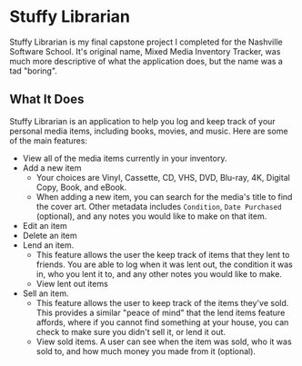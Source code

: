 # Stuffy Librarian

Stuffy Librarian is my final capstone project I completed for the Nashville Software School. It's original name, Mixed Media Inventory Tracker, was much more descriptive of what the application does, but the name was a tad "boring".

## What It Does
Stuffy Librarian is an application to help you log and keep track of your personal media items, including books, movies, and music. Here are some of the main features:
- View all of the media items currently in your inventory.
- Add a new item
  - Your choices are Vinyl, Cassette, CD, VHS, DVD, Blu-ray, 4K, Digital Copy, Book, and eBook.
  - When adding a new item, you can search for the media's title to find the cover art. Other metadata includes `Condition`, `Date Purchased` (optional), and any notes you would like to make on that item.
- Edit an item
- Delete an item
- Lend an item. 
  - This feature allows the user the keep track of items that they lent to friends. You are able to log when it was lent out, the condition it was in, who you lent it to, and any other notes you would like to make.
  - View lent out items
- Sell an item. 
  - This feature allows the user to keep track of the items they've sold. This provides a similar "peace of mind" that the lend items feature affords, where if you cannot find something at your house, you can check to make sure you didn't sell it, or lend it out.
  - View sold items. A user can see when the item was sold, who it was sold to, and how much money you made from it (optional).

